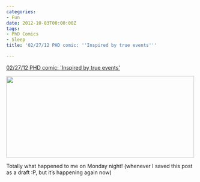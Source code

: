 ```yaml
---
categories:
- Fun
date: 2012-10-03T00:00:00Z
tags:
- PhD Comics
- Sleep
title: '02/27/12 PHD comic: ''Inspired by true events'''

---
```


<a href="http://www.phdcomics.com/comics.php?f=1474">02/27/12 PHD comic: 'Inspired by true events'</a><br/><p><img height="217" src="http://www.phdcomics.com/comics/archive/phd022712s.gif" width="500"/></p>
Totally what happened to me on Monday night! (whenever I saved this post as a draft :P, but it&#8217;s happening again now)
